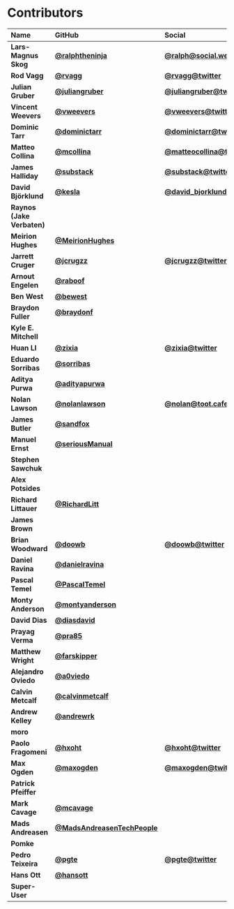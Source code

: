 # Contributors

| Name                       | GitHub                                                                     | Social                                                              |
| :------------------------- | :------------------------------------------------------------------------- | :------------------------------------------------------------------ |
| **Lars-Magnus Skog**       | [**@ralphtheninja**](https://github.com/ralphtheninja)                     | [**@ralph@social.weho.st**](https://social.weho.st/@ralph)          |
| **Rod Vagg**               | [**@rvagg**](https://github.com/rvagg)                                     | [**@rvagg@twitter**](https://twitter.com/rvagg)                     |
| **Julian Gruber**          | [**@juliangruber**](https://github.com/juliangruber)                       | [**@juliangruber@twitter**](https://twitter.com/juliangruber)       |
| **Vincent Weevers**        | [**@vweevers**](https://github.com/vweevers)                               | [**@vweevers@twitter**](https://twitter.com/vweevers)               |
| **Dominic Tarr**           | [**@dominictarr**](https://github.com/dominictarr)                         | [**@dominictarr@twitter**](https://twitter.com/dominictarr)         |
| **Matteo Collina**         | [**@mcollina**](https://github.com/mcollina)                               | [**@matteocollina@twitter**](https://twitter.com/matteocollina)     |
| **James Halliday**         | [**@substack**](https://github.com/substack)                               | [**@substack@twitter**](https://twitter.com/substack)               |
| **David Björklund**        | [**@kesla**](https://github.com/kesla)                                     | [**@david_bjorklund@twitter**](https://twitter.com/david_bjorklund) |
| **Raynos (Jake Verbaten)** |                                                                            |                                                                     |
| **Meirion Hughes**         | [**@MeirionHughes**](https://github.com/MeirionHughes)                     |                                                                     |
| **Jarrett Cruger**         | [**@jcrugzz**](https://github.com/jcrugzz)                                 | [**@jcrugzz@twitter**](https://twitter.com/jcrugzz)                 |
| **Arnout Engelen**         | [**@raboof**](https://github.com/raboof)                                   |                                                                     |
| **Ben West**               | [**@bewest**](https://github.com/bewest)                                   |                                                                     |
| **Braydon Fuller**         | [**@braydonf**](https://github.com/braydonf)                               |                                                                     |
| **Kyle E. Mitchell**       |                                                                            |                                                                     |
| **Huan LI**                | [**@zixia**](https://github.com/zixia)                                     | [**@zixia@twitter**](https://twitter.com/zixia)                     |
| **Eduardo Sorribas**       | [**@sorribas**](https://github.com/sorribas)                               |                                                                     |
| **Aditya Purwa**           | [**@adityapurwa**](https://github.com/adityapurwa)                         |                                                                     |
| **Nolan Lawson**           | [**@nolanlawson**](https://github.com/nolanlawson)                         | [**@nolan@toot.cafe**](https://toot.cafe/@nolan)                    |
| **James Butler**           | [**@sandfox**](https://github.com/sandfox)                                 |                                                                     |
| **Manuel Ernst**           | [**@seriousManual**](https://github.com/seriousManual)                     |                                                                     |
| **Stephen Sawchuk**        |                                                                            |                                                                     |
| **Alex Potsides**          |                                                                            |                                                                     |
| **Richard Littauer**       | [**@RichardLitt**](https://github.com/RichardLitt)                         |                                                                     |
| **James Brown**            |                                                                            |                                                                     |
| **Brian Woodward**         | [**@doowb**](https://github.com/doowb)                                     | [**@doowb@twitter**](https://twitter.com/doowb)                     |
| **Daniel Ravina**          | [**@danielravina**](https://github.com/danielravina)                       |                                                                     |
| **Pascal Temel**           | [**@PascalTemel**](https://github.com/PascalTemel)                         |                                                                     |
| **Monty Anderson**         | [**@montyanderson**](https://github.com/montyanderson)                     |                                                                     |
| **David Dias**             | [**@diasdavid**](https://github.com/diasdavid)                             |                                                                     |
| **Prayag Verma**           | [**@pra85**](https://github.com/pra85)                                     |                                                                     |
| **Matthew Wright**         | [**@farskipper**](https://github.com/farskipper)                           |                                                                     |
| **Alejandro Oviedo**       | [**@a0viedo**](https://github.com/a0viedo)                                 |                                                                     |
| **Calvin Metcalf**         | [**@calvinmetcalf**](https://github.com/calvinmetcalf)                     |                                                                     |
| **Andrew Kelley**          | [**@andrewrk**](https://github.com/andrewrk)                               |                                                                     |
| **moro**                   |                                                                            |                                                                     |
| **Paolo Fragomeni**        | [**@hxoht**](https://github.com/hxoht)                                     | [**@hxoht@twitter**](https://twitter.com/hxoht)                     |
| **Max Ogden**              | [**@maxogden**](https://github.com/maxogden)                               | [**@maxogden@twitter**](https://twitter.com/maxogden)               |
| **Patrick Pfeiffer**       |                                                                            |                                                                     |
| **Mark Cavage**            | [**@mcavage**](https://github.com/mcavage)                                 |                                                                     |
| **Mads Andreasen**         | [**@MadsAndreasenTechPeople**](https://github.com/MadsAndreasenTechPeople) |                                                                     |
| **Pomke**                  |                                                                            |                                                                     |
| **Pedro Teixeira**         | [**@pgte**](https://github.com/pgte)                                       | [**@pgte@twitter**](https://twitter.com/pgte)                       |
| **Hans Ott**               | [**@hansott**](https://github.com/hansott)                                 |                                                                     |
| **Super-User**             |                                                                            |                                                                     |
